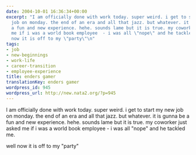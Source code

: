 ```yaml
---
date: 2004-10-01 16:36:34+00:00
excerpt: "I am officially done with work today. super weird. i get to start my new
  job on monday. the end of an era and all that jazz. but whatever. it is gunna be
  a fun and new experience. hehe. sounds lame but it is true. my coworker just asked
  me if i was a world book employee  - i was all \"nope\" and he tackled me. \n\nwell
  now it is off to my \"party\"\n"
tags:
- job
- new-beginnings
- work-life
- career-transition
- employee-experience
title: enders gamer
translationKey: enders gamer
wordpress_id: 945
wordpress_url: http://new.nata2.org/?p=945
---
```


I am officially done with work today. super weird. i get to start my new job on monday. the end of an era and all that jazz. but whatever. it is gunna be a fun and new experience. hehe. sounds lame but it is true. my coworker just asked me if i was a world book employee  - i was all "nope" and he tackled me. 

well now it is off to my "party"